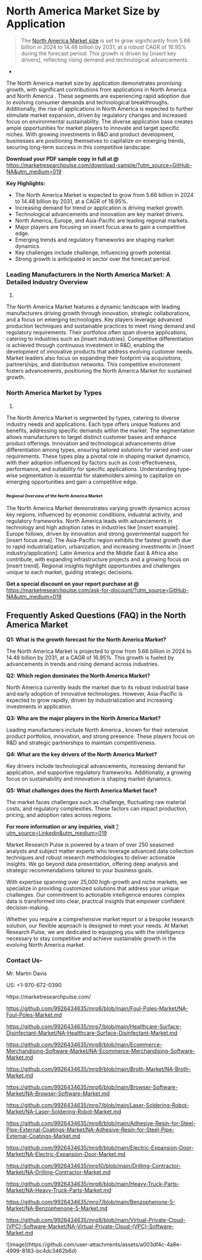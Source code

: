 <h1>North America  Market&nbsp;Size by Application</h1><blockquote><p>The <a href="https://marketresearchpulse.com/download-sample/?utm_source=GitHub-NA&amp;utm_medium=019">North America  Market size</a> is set to grow significantly from 5.66 billion in 2024 to 14.48 billion by 2031, at a robust CAGR of 16.95% during the forecast period. This growth is driven by [insert key drivers], reflecting rising demand and technological advancements.</p></blockquote><ul><li></li></ul><p>The North America  market size by application demonstrates promising growth, with significant contributions from applications in North America  and North America . These segments are experiencing rapid adoption due to evolving consumer demands and technological breakthroughs. Additionally, the rise of applications in North America  is expected to further stimulate market expansion, driven by regulatory changes and increased focus on environmental sustainability. The diverse application base creates ample opportunities for market players to innovate and target specific niches. With growing investments in R&D and product development, businesses are positioning themselves to capitalize on emerging trends, securing long-term success in this competitive landscape.</p><p><strong>Download your PDF sample copy in full at @ </strong><a href="https://marketresearchpulse.com/download-sample/?utm_source=GitHub-NA&amp;utm_medium=019">https://marketresearchpulse.com/download-sample/?utm_source=GitHub-NA&amp;utm_medium=019</a></p><p><strong>Key Highlights: </strong></p><ul><li>The North America  Market is expected to grow from 5.66 billion in 2024 to 14.48 billion by 2031, at a CAGR of 16.95%.</li><li>Increasing demand for trend or application is driving market growth.</li><li>Technological advancements and innovation are key market drivers.</li><li>North America, Europe, and Asia-Pacific are leading regional markets.</li><li>Major players are focusing on insert focus area to gain a competitive edge.</li><li>Emerging trends and regulatory frameworks are shaping market dynamics.</li><li>Key challenges include challenge, influencing growth potential.</li><li>Strong growth is anticipated in sector over the forecast period.</li></ul><h3>Leading Manufacturers in the North America  Market: A Detailed Industry Overview</h3><ol><li></li></ol><div class="flex max-w-full flex-col flex-grow"><div class="min-h-8 text-message flex w-full flex-col items-end gap-2 whitespace-normal break-words [.text-message+&amp;]:mt-5" dir="auto" data-message-author-role="assistant" data-message-id="fd8432e4-4910-450d-b182-61b7bfb0a01f" data-message-model-slug="gpt-4o"><div class="flex w-full flex-col gap-1 empty:hidden first:pt-[3px]"><div class="markdown prose w-full break-words dark:prose-invert light"><p>The North America  Market features a dynamic landscape with leading manufacturers driving growth through innovation, strategic collaborations, and a focus on emerging technologies. Key players leverage advanced production techniques and sustainable practices to meet rising demand and regulatory requirements. Their portfolios often span diverse applications, catering to industries such as [insert industries]. Competitive differentiation is achieved through continuous investment in R&amp;D, enabling the development of innovative products that address evolving customer needs. Market leaders also focus on expanding their footprint via acquisitions, partnerships, and distribution networks. This competitive environment fosters advancements, positioning the North America  Market for sustained growth.</p></div></div></div></div><h3>North America  Market by Types</h3><ol><li></li></ol><div class="flex max-w-full flex-col flex-grow"><div class="min-h-8 text-message flex w-full flex-col items-end gap-2 whitespace-normal break-words [.text-message+&amp;]:mt-5" dir="auto" data-message-author-role="assistant" data-message-id="084470be-0bb7-4664-bddf-5156b4f41249" data-message-model-slug="gpt-4o-mini"><div class="flex w-full flex-col gap-1 empty:hidden first:pt-[3px]"><div class="markdown prose w-full break-words dark:prose-invert light"><p>The North America  Market is segmented by types, catering to diverse industry needs and applications. Each type offers unique features and benefits, addressing specific demands within the market. The segmentation allows manufacturers to target distinct customer bases and enhance product offerings. Innovation and technological advancements drive differentiation among types, ensuring tailored solutions for varied end-user requirements. These types play a pivotal role in shaping market dynamics, with their adoption influenced by factors such as cost-effectiveness, performance, and suitability for specific applications. Understanding type-wise segmentation is essential for stakeholders aiming to capitalize on emerging opportunities and gain a competitive edge.</p></div></div></div></div><h3><span style="font-size: 11px;">Regional Overview of the North America  Market</span></h3><div class="flex max-w-full flex-col flex-grow"><div class="min-h-8 text-message flex w-full flex-col items-end gap-2 whitespace-normal break-words [.text-message+&amp;]:mt-5" dir="auto" data-message-author-role="assistant" data-message-id="e9038762-ce64-4e30-91c9-9bd413514231" data-message-model-slug="gpt-4o-mini"><div class="flex w-full flex-col gap-1 empty:hidden first:pt-[3px]"><div class="markdown prose w-full break-words dark:prose-invert light"><p>The North America  Market demonstrates varying growth dynamics across key regions, influenced by economic conditions, industrial activity, and regulatory frameworks. North America leads with advancements in technology and high adoption rates in industries like [insert example]. Europe follows, driven by innovation and strong governmental support for [insert focus area]. The Asia-Pacific region exhibits the fastest growth due to rapid industrialization, urbanization, and increasing investments in [insert industry/application]. Latin America and the Middle East &amp; Africa also contribute, with expanding infrastructure projects and a growing focus on [insert trend]. Regional insights highlight opportunities and challenges unique to each market, guiding strategic decisions.</p></div></div></div></div><p><strong>Get a special discount on your report purchase at @ </strong><a href="https://marketresearchpulse.com/ask-for-discount/?utm_source=GitHub-NA&amp;utm_medium=019">https://marketresearchpulse.com/ask-for-discount/?utm_source=GitHub-NA&amp;utm_medium=019</a></p><h2>Frequently Asked Questions (FAQ) in the North America  Market</h2><p><strong>Q1: What is the growth forecast for the North America  Market?</strong></p><p>The North America  Market is projected to grow from 5.66 billion in 2024 to 14.48 billion by 2031, at a CAGR of 16.95%. This growth is fueled by advancements in trends and rising demand across industries.</p><p><strong>Q2: Which region dominates the North America  Market?</strong></p><p>North America currently leads the market due to its robust industrial base and early adoption of innovative technologies. However, Asia-Pacific is expected to grow rapidly, driven by industrialization and increasing investments in application.</p><p><strong>Q3: Who are the major players in the North America  Market?</strong></p><p>Leading manufacturers include North America , known for their extensive product portfolios, innovation, and strong presence. These players focus on R&amp;D and strategic partnerships to maintain competitiveness.</p><p><strong>Q4: What are the key drivers of the North America  Market?</strong></p><p>Key drivers include technological advancements, increasing demand for application, and supportive regulatory frameworks. Additionally, a growing focus on sustainability and innovation is shaping market dynamics.</p><p><strong>Q5: What challenges does the North America  Market face?</strong></p><p>The market faces challenges such as challenge, fluctuating raw material costs, and regulatory complexities. These factors can impact production, pricing, and adoption rates across regions.</p><p><strong>For more information or any inquiries, visit&nbsp;</strong><a href="?utm_source=Linkedin&utm_medium=019">?utm_source=Linkedin&utm_medium=019</a></p><p>Market Research Pulse is powered by a team of over 250 seasoned analysts and subject matter experts who leverage advanced data collection techniques and robust research methodologies to deliver actionable insights. We go beyond data presentation, offering deep analysis and strategic recommendations tailored to your business goals.</p><p>With expertise spanning over 25,000 high-growth and niche markets, we specialize in providing customized solutions that address your unique challenges. Our commitment to actionable intelligence ensures complex data is transformed into clear, practical insights that empower confident decision-making.</p><p>Whether you require a comprehensive market report or a bespoke research solution, our flexible approach is designed to meet your needs. At Market Research Pulse, we are dedicated to equipping you with the intelligence necessary to stay competitive and achieve sustainable growth in the evolving North America  market.</p><h3><strong>Contact Us-</strong></h3><p>Mr. Martin Davis</p><p>US: +1-970-672-0390</p><p>https://marketresearchpulse.com/</p><p><a href="https://github.com/9926434635/mrp6/blob/main/Foul-Poles-Market/NA-Foul-Poles-Market.md">https://github.com/9926434635/mrp6/blob/main/Foul-Poles-Market/NA-Foul-Poles-Market.md</a></p><p><a href="https://github.com/9926434635/mrp7/blob/main/Healthcare-Surface-Disinfectant-Market/NA-Healthcare-Surface-Disinfectant-Market.md">https://github.com/9926434635/mrp7/blob/main/Healthcare-Surface-Disinfectant-Market/NA-Healthcare-Surface-Disinfectant-Market.md</a></p><p><a href="https://github.com/9926434635/mrp8/blob/main/Ecommerce-Merchandising-Software-Market/NA-Ecommerce-Merchandising-Software-Market.md">https://github.com/9926434635/mrp8/blob/main/Ecommerce-Merchandising-Software-Market/NA-Ecommerce-Merchandising-Software-Market.md</a></p><p><a href="https://github.com/9926434635/mrp9/blob/main/Broth-Market/NA-Broth-Market.md">https://github.com/9926434635/mrp9/blob/main/Broth-Market/NA-Broth-Market.md</a></p><p><a href="https://github.com/9926434635/mrp6/blob/main/Browser-Software-Market/NA-Browser-Software-Market.md">https://github.com/9926434635/mrp6/blob/main/Browser-Software-Market/NA-Browser-Software-Market.md</a></p><p><a href="https://github.com/9926434635/mrp7/blob/main/Laser-Soldering-Robot-Market/NA-Laser-Soldering-Robot-Market.md">https://github.com/9926434635/mrp7/blob/main/Laser-Soldering-Robot-Market/NA-Laser-Soldering-Robot-Market.md</a></p><p><a href="https://github.com/9926434635/mrp8/blob/main/Adhesive-Resin-for-Steel-Pipe-External-Coatings-Market/NA-Adhesive-Resin-for-Steel-Pipe-External-Coatings-Market.md">https://github.com/9926434635/mrp8/blob/main/Adhesive-Resin-for-Steel-Pipe-External-Coatings-Market/NA-Adhesive-Resin-for-Steel-Pipe-External-Coatings-Market.md</a></p><p><a href="https://github.com/9926434635/mrp9/blob/main/Electric-Expansion-Door-Market/NA-Electric-Expansion-Door-Market.md">https://github.com/9926434635/mrp9/blob/main/Electric-Expansion-Door-Market/NA-Electric-Expansion-Door-Market.md</a></p><p><a href="https://github.com/9926434635/mrp10/blob/main/Drilling-Contractor-Market/NA-Drilling-Contractor-Market.md">https://github.com/9926434635/mrp10/blob/main/Drilling-Contractor-Market/NA-Drilling-Contractor-Market.md</a></p><p><a href="https://github.com/9926434635/mrp6/blob/main/Heavy-Truck-Parts-Market/NA-Heavy-Truck-Parts-Market.md">https://github.com/9926434635/mrp6/blob/main/Heavy-Truck-Parts-Market/NA-Heavy-Truck-Parts-Market.md</a></p><p><a href="https://github.com/9926434635/mrp7/blob/main/Benzophenone-5-Market/NA-Benzophenone-5-Market.md">https://github.com/9926434635/mrp7/blob/main/Benzophenone-5-Market/NA-Benzophenone-5-Market.md</a></p><p><a href="https://github.com/9926434635/mrp8/blob/main/Virtual-Private-Cloud-(VPC)-Software-Market/NA-Virtual-Private-Cloud-(VPC)-Software-Market.md">https://github.com/9926434635/mrp8/blob/main/Virtual-Private-Cloud-(VPC)-Software-Market/NA-Virtual-Private-Cloud-(VPC)-Software-Market.md</a></p>
![image](https://github.com/user-attachments/assets/a003df4c-4a8e-4999-8183-bc4dc3462b6d)
